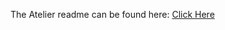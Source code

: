 The Atelier readme can be found here: [Click Here](https://forgottenglory.github.io/readme/atelier/)